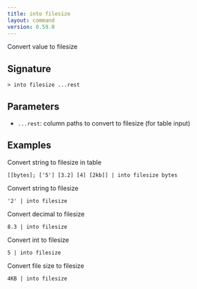 ```yaml
---
title: into filesize
layout: command
version: 0.59.0
---
```


Convert value to filesize

## Signature

```> into filesize ...rest```

## Parameters

 -  `...rest`: column paths to convert to filesize (for table input)

## Examples

Convert string to filesize in table
```shell
[[bytes]; ['5'] [3.2] [4] [2kb]] | into filesize bytes
```

Convert string to filesize
```shell
'2' | into filesize
```

Convert decimal to filesize
```shell
8.3 | into filesize
```

Convert int to filesize
```shell
5 | into filesize
```

Convert file size to filesize
```shell
4KB | into filesize
```

